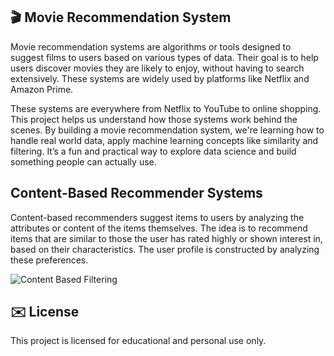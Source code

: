 🎬 Movie Recommendation System
------------------------------
Movie recommendation systems are algorithms or tools designed to suggest films to users based on various types of data. Their goal is to help users discover movies they are likely to enjoy, without having to search extensively. These systems are widely used by platforms like Netflix and Amazon Prime.

These systems are everywhere from Netflix to YouTube to online shopping. This project helps us understand how those systems work behind the scenes. By building a movie recommendation system, we're learning how to handle real world data, apply machine learning concepts like similarity and filtering. It’s a fun and practical way to explore data science and build something people can actually use.

Content-Based Recommender Systems
------------------------------
Content-based recommenders suggest items to users by analyzing the attributes or content of the items themselves. The idea is to recommend items that are similar to those the user has rated highly or shown interest in, based on their characteristics. The user profile is constructed by analyzing these preferences.


  ![Content Based Filtering ](https://github.com/user-attachments/assets/a0261666-9d95-440f-b0bb-a43a9ea04e57)

✉️ License
----------
This project is licensed for educational and personal use only.


